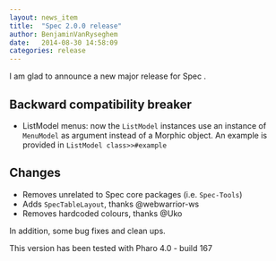 ```yaml
---
layout: news_item
title:  "Spec 2.0.0 release"
author: BenjaminVanRyseghem
date:   2014-08-30 14:58:09
categories: release
---
```


I am glad to announce a new major release for Spec <i class="fa fa-smile-o"></i>.

## Backward compatibility breaker

- ListModel menus: now the `ListModel` instances use an instance of `MenuModel` as argument instead of a Morphic object. An example is provided in `ListModel class>>#example`

## Changes

- Removes unrelated to Spec core packages (i.e. `Spec-Tools`)
- Adds `SpecTableLayout`, thanks @webwarrior-ws 
- Removes hardcoded colours, thanks @Uko 

In addition, some bug fixes and clean ups.

This version has been tested with Pharo 4.0 - build 167
